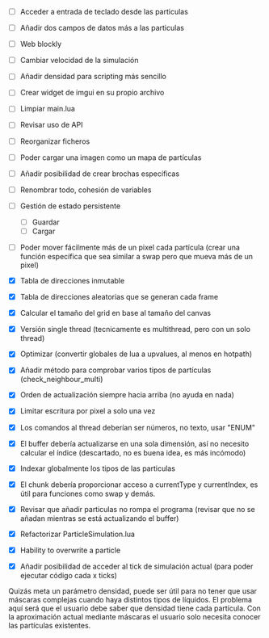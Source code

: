 - [ ] Acceder a entrada de teclado desde las particulas
- [ ] Añadir dos campos de datos más a las particulas
- [ ] Web blockly
- [ ] Cambiar velocidad de la simulación
- [ ] Añadir densidad para scripting más sencillo
- [ ] Crear widget de imgui en su propio archivo
- [ ] Limpiar main.lua
- [ ]  Revisar uso de API
- [ ]  Reorganizar ficheros
- [ ]  Poder cargar una imagen como un mapa de partículas
- [ ]  Añadir posibilidad de crear brochas específicas
- [ ] Renombrar todo, cohesión de variables	
- [ ] Gestión de estado persistente
  - [ ] Guardar
  - [ ] Cargar
- [ ]  Poder mover fácilmente más de un pixel cada partícula (crear una función específica que sea similar a swap pero que mueva más de un pixel)
- [x] Tabla de direcciones inmutable
- [x] Tabla de direcciones aleatorias que se generan cada frame
- [x] Calcular el tamaño del grid en base al tamaño del canvas
- [x] Versión single thread (tecnicamente es multithread, pero con un solo thread)
- [x] Optimizar (convertir globales de lua a upvalues, al menos en hotpath)
- [x] Añadir método para comprobar varios tipos de partículas (check_neighbour_multi)
- [x] Orden de actualización siempre hacia arriba (no ayuda en nada)
- [x] Limitar escritura por pixel a solo una vez
- [x]  Los comandos al thread deberían ser números, no texto, usar "ENUM"
- [x]  El buffer debería actualizarse en una sola dimensión, así no necesito calcular el índice (descartado, no es buena idea, es más incómodo)
- [x]  Indexar globalmente los tipos de las particulas
- [x]  El chunk debería proporcionar acceso a currentType y currentIndex, es útil para funciones como swap y demás.
- [x]  Revisar que añadir particulas no rompa el programa (revisar que no se añadan mientras se está actualizando el buffer)
- [x]  Refactorizar ParticleSimulation.lua
- [x]  Hability to overwrite a particle
- [x]  Añadir posibilidad de acceder al tick de simulación actual (para poder ejecutar código cada x ticks)


Quizás meta un parámetro densidad, puede ser útil para no tener que usar máscaras complejas cuando haya distintos tipos de líquidos. El problema aquí será que el usuario debe saber que densidad tiene cada partícula. Con la aproximación actual mediante máscaras el usuario solo necesita conocer las partículas existentes.